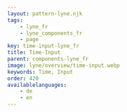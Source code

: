 ```yaml
---
layout: pattern-lyne.njk
tags: 
    - lyne_fr
    - lyne_components_fr
    - page
key: time-input-lyne_fr
title: Time-Input
parent: components-lyne_fr
image: lyne/overview/time-input.webp
keywords: Time, Input
order: 420
availablelanguages: 
    - de
    - en
---
```


